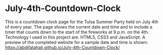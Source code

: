 # July-4th-Countdown-Clock
This is a countdown clock page for the Tulsa Summer Party held on July 4th of every year. 
The page shows the current date and time and to include a timer that counts down to the start of the fireworks at 9 p.m. on the 4th. 
Technology I used in this project are: HTML5, CSS3 and JavaScript. 
A preview of the completed website for a sample date and time is shown: https://abdifatahali.github.io/July-4th-Countdown-Clock/
